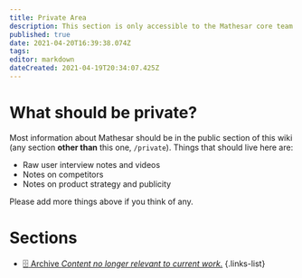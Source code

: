 ```yaml
---
title: Private Area
description: This section is only accessible to the Mathesar core team.
published: true
date: 2021-04-20T16:39:38.074Z
tags: 
editor: markdown
dateCreated: 2021-04-19T20:34:07.425Z
---
```


# What should be private?

Most information about Mathesar should be in the public section of this wiki (any section **other than** this one, `/private`). Things that should live here are:

- Raw user interview notes and videos
- Notes on competitors
- Notes on product strategy and publicity

Please add more things above if you think of any.

# Sections
- [:file_cabinet: Archive *Content no longer relevant to current work.*](archive)
{.links-list}